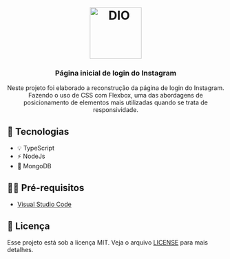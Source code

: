 <h1 align="center">
  <img alt="DIO" src="https://hermes.digitalinnovation.one/site/images/logo-white.png" width="120px" />
</h1>

<h3 align="center">
  Página inicial de login do Instagram
</h3>

<p align="center">Neste projeto foi elaborado a reconstrução da página de login do Instagram. Fazendo o uso de CSS com Flexbox, uma das abordagens de posicionamento de elementos mais utilizadas quando se trata de responsividade. </p>

## 🚀 Tecnologias

- 💡 TypeScript
- ⚡ NodeJs 
- 💾 MongoDB

## ✋🏻 Pré-requisitos

- [Visual Studio Code](https://code.visualstudio.com/)

## 📝 Licença

Esse projeto está sob a licença MIT. Veja o arquivo [LICENSE](LICENSE.md) para mais detalhes.

